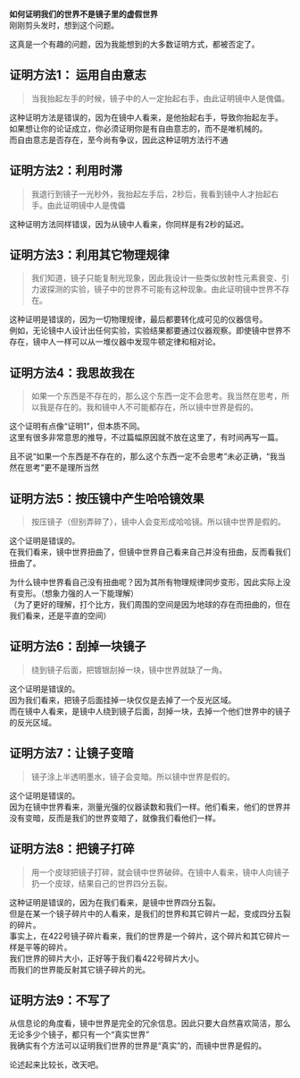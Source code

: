 **如何证明我们的世界不是镜子里的虚假世界**  
刚刚剪头发时，想到这个问题。  

这真是一个有趣的问题，因为我能想到的大多数证明方式，都被否定了。

## 证明方法1： 运用自由意志
>当我抬起左手的时候，镜子中的人一定抬起右手，由此证明镜中人是傀儡。  

这种证明方法是错误的，因为在镜中人看来，是他抬起右手，导致你抬起左手。  
如果想让你的论证成立，你必须证明你是有自由意志的，而不是唯机械的。  
而自由意志是否存在，至今尚有争议，因此这种证明方法行不通

##  证明方法2：利用时滞
>我退行到镜子一光秒外，我抬起左手后，2秒后，我看到镜中人才抬起右手。由此证明镜中人是傀儡

这种证明方法同样错误，因为从镜中人看来，你同样是有2秒的延迟。

## 证明方法3：利用其它物理规律
>我们知道，镜子只能复制光现象，因此我设计一些类似放射性元素衰变、引力波探测的实验，镜子中的世界不可能有这种现象。由此证明镜中世界不存在。

这种证明是错误的，因为一切物理规律，最后都要转化成可见的仪器信号。  
例如，无论镜中人设计出任何实验，实验结果都要通过仪器观察。即使镜中世界不存在，镜中人一样可以从一堆仪器中发现牛顿定律和相对论。  

## 证明方法4：我思故我在
>如果一个东西是不存在的，那么这个东西一定不会思考。我当然在思考，所以我是存在的。我和镜中人不可能都存在，所以镜中世界是假的。  

这个证明有点像“证明1”，但本质不同。  
这里有很多非常意思的推导，不过篇幅原因就不放在这里了，有时间再写一篇。  

且不说“如果一个东西是不存在的，那么这个东西一定不会思考”未必正确，“我当然在思考”更不是理所当然

## 证明方法5：按压镜中产生哈哈镜效果
>按压镜子（但别弄碎了），镜中人会变形成哈哈镜。所以镜中世界是假的。  


这个证明是错误的。  
在我们看来，镜中世界扭曲了，但镜中世界自己看来自己并没有扭曲，反而看我们扭曲了。  

为什么镜中世界看自己没有扭曲呢？因为其所有物理规律同步变形，因此实际上没有变形。（想象力强的人一下能理解）  
（为了更好的理解，打个比方，我们周围的空间是因为地球的存在而扭曲的，但在我们看来，还是平直的空间）


## 证明方法6：刮掉一块镜子

>绕到镜子后面，把镀银刮掉一块，镜中世界就缺了一角。  

这个证明是错误的。  
因为我们看来，把镜子后面挂掉一块仅仅是去掉了一个反光区域。  
而在镜中人看来，是镜中人绕到镜子后面，刮掉一块，去掉一个他们世界中的镜子的反光区域。

## 证明方法7：让镜子变暗

>镜子涂上半透明墨水，镜子会变暗。所以镜中世界是假的。  

这个证明是错误的。  
因为在镜中世界看来，测量光强的仪器读数和我们一样。他们看来，他们的世界并没有变暗，反而是我们的世界变暗了，就像我们看他们一样。  

## 证明方法8：把镜子打碎

>用一个皮球把镜子打碎，就会镜中世界破碎。在镜中人看来，镜中人向镜子扔一个皮球，结果自己的世界四分五裂。  

这种证明是错误的，因为在我们看来，是镜中世界四分五裂。  
但是在某一个镜子碎片中的人看来，是我们的世界和其它碎片一起，变成四分五裂的碎片。  
事实上，在422号镜子碎片看来，我们的世界是一个碎片，这个碎片和其它碎片一样是平等的碎片。  
我们世界的碎片大小，正好等于我们看422号碎片大小。  
而我们的世界能反射其它镜子碎片的光。  

## 证明方法9：不写了

从信息论的角度看，镜中世界是完全的冗余信息。因此只要大自然喜欢简洁，那么无论多少个镜子，都只有一个“真实世界”  
我确实有个方法可以证明我们世界的世界是“真实”的，而镜中世界是假的。  

论述起来比较长，改天吧。
